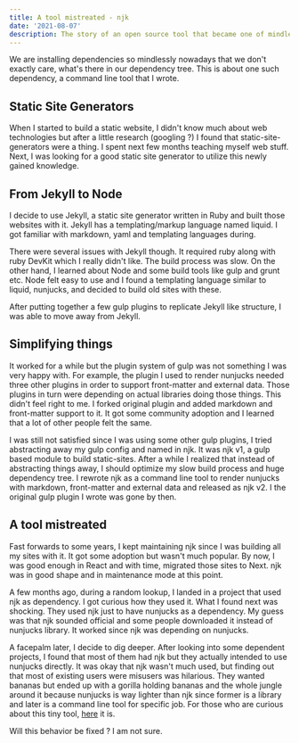 ```yaml
---
title: A tool mistreated - njk
date: '2021-08-07'
description: The story of an open source tool that became one of mindlessly installed dependencies on npm.
---
```


We are installing dependencies so mindlessly nowadays that we don't exactly care, what's there in our dependency tree. This is about one such dependency, a command line tool that I wrote.

## Static Site Generators

When I started to build a static website, I didn't know much about web technologies but after a little research (googling ?) I found that static-site-generators were a thing. I spent next few months teaching myself web stuff. Next, I was looking for a good static site generator to utilize this newly gained knowledge.

## From Jekyll to Node

I decide to use Jekyll, a static site generator written in Ruby and built those websites with it. Jekyll has a templating/markup language named liquid. I got familiar with markdown, yaml and templating languages during.

There were several issues with Jekyll though. It required ruby along with ruby DevKit which I really didn't like. The build process was slow. On the other hand, I learned about Node and some build tools like gulp and grunt etc. Node felt easy to use and I found a templating language similar to liquid, nunjucks, and decided to build old sites with these.

After putting together a few gulp plugins to replicate Jekyll like structure, I was able to move away from Jekyll.

## Simplifying things

It worked for a while but the plugin system of gulp was not something I was very happy with. For example, the plugin I used to render nunjucks needed three other plugins in order to support front-matter and external data. Those plugins in turn were depending on actual libraries doing those things. This didn't feel right to me. I forked original plugin and added markdown and front-matter support to it. It got some community adoption and I learned that a lot of other people felt the same.

I was still not satisfied since I was using some other gulp plugins, I tried abstracting away my gulp config and named in njk. It was njk v1, a gulp based module to build static-sites. After a while I realized that instead of abstracting things away, I should optimize my slow build process and huge dependency tree. I rewrote njk as a command line tool to render nunjucks with markdown, front-matter and external data and released as njk v2. I the original gulp plugin I wrote was gone by then.

## A tool mistreated

Fast forwards to some years, I kept maintaining njk since I was building all my sites with it. It got some adoption but wasn't much popular. By now, I was good enough in React and with time, migrated those sites to Next. njk was in good shape and in maintenance mode at this point.

A few months ago, during a random lookup, I landed in a project that used njk as dependency. I got curious how they used it. What I found next was shocking. They used njk just to have nunjucks as a dependency. My guess was that njk sounded official and some people downloaded it instead of nunjucks library. It worked since njk was depending on nunjucks.

A facepalm later, I decide to dig deeper. After looking into some dependent projects, I found that most of them had njk but they actually intended to use nunjucks directly. It was okay that njk wasn't much used, but finding out that most of existing users were misusers was hilarious. They wanted bananas but ended up with a gorilla holding bananas and the whole jungle around it because nunjucks is way lighter than njk since former is a library and later is a command line tool for specific job. For those who are curious about this tiny tool, [here](https://github.com/mohitsinghs/njk) it is.

Will this behavior be fixed ? I am not sure.
